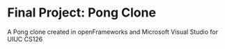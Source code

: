 # Final Project: Pong Clone
A Pong clone created in openFrameworks and Microsoft Visual Studio for UIUC CS126